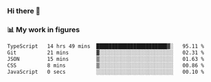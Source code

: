 ### Hi there 👋

### 📊 My work in figures

<!--START_SECTION:waka-->

```txt
TypeScript   14 hrs 49 mins  ███████████████████████▓░   95.11 %
Git          21 mins         ▓░░░░░░░░░░░░░░░░░░░░░░░░   02.31 %
JSON         15 mins         ▒░░░░░░░░░░░░░░░░░░░░░░░░   01.63 %
CSS          8 mins          ▒░░░░░░░░░░░░░░░░░░░░░░░░   00.86 %
JavaScript   0 secs          ░░░░░░░░░░░░░░░░░░░░░░░░░   00.10 %
```

<!--END_SECTION:waka-->

